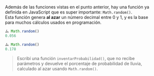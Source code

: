 Además de las funciones vistas en el punto anterior, hay una función ya definida en JavaScript que es super importante: `Math.random()`.  
Esta función genera **al azar** un número decimal entre 0 y 1, y es la base para muchos cálculos usados en programación.

 ```javascript
 ム Math.random()
 0.056

 ム Math.random()
 0.178
 ```

> Escribí una función `inventarProbabilidad()`, que no recibe parámetros y devuelve el porcentaje de probabilidad de lluvia, calculado al azar usando `Math.random()`.